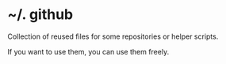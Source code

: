 # ~/. github
Collection of reused files for some repositories or helper scripts.

If you want to use them, you can use them freely.
